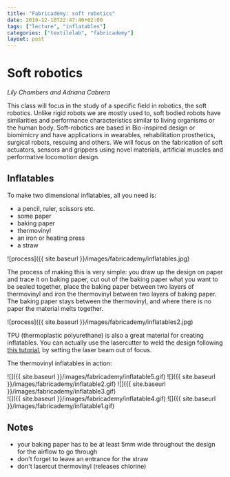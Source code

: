 ```yaml
---
title: "Fabricademy: soft robotics"
date: 2019-12-10T22:47:46+02:00
tags: ["lecture", "inflatables"]
categories: ["textilelab", "fabricademy"]
layout: post
---
```


# Soft robotics
_Lily Chambers and Adriana Cabrera_

This class will focus in the study of a specific field in robotics, the soft robotics. Unlike rigid robots we are mostly used to, soft bodied robots have similarities and performance characteristics similar to living organisms or the human body. Soft-robotics are based in Bio-inspired design or biomimicry and have applications in wearables, rehabilitation prosthetics, surgical robots, rescuing and others. We will focus on the fabrication of soft actuators, sensors and grippers using novel materials, artificial muscles and performative locomotion design.

## Inflatables
To make two dimensional inflatables, all you need is:

- a pencil, ruler, scissors etc.
- some paper
- baking paper
- thermovinyl
- an iron or heating press
- a straw

![process]({{ site.baseurl }}/images/fabricademy/inflatables.jpg)

The process of making this is very simple: you draw up the design on paper and trace it on baking paper, cut out of the baking paper what you want to be sealed together, place the baking paper between two layers of thermovinyl and iron the thermovinyl between two layers of baking paper. The baking paper stays between the thermovinyl, and where there is no paper the material melts together. 

![process]({{ site.baseurl }}/images/fabricademy/inflatables2.jpg)

TPU (thermoplastic polyurethane) is also a great material for creating inflatables. You can actually use the lasercutter to weld the design following [this tutorial](https://www.instructables.com/id/Laserweld-Your-Own-Inflatables/), by setting the laser beam out of focus.

The thermovinyl inflatables in action:

<div markdown="1" class="row-3">
![]({{ site.baseurl }}/images/fabricademy/inflatable5.gif)
![]({{ site.baseurl }}/images/fabricademy/inflatable2.gif)
![]({{ site.baseurl }}/images/fabricademy/inflatable3.gif)
</div>
<div markdown="1" class="row-2">
![]({{ site.baseurl }}/images/fabricademy/inflatable4.gif)
![]({{ site.baseurl }}/images/fabricademy/inflatable1.gif)
</div>

## Notes
- your baking paper has to be at least 5mm wide throughout the design for the airflow to go through
- don't forget to leave an entrance for the straw
- don't lasercut thermovinyl (releases chlorine)